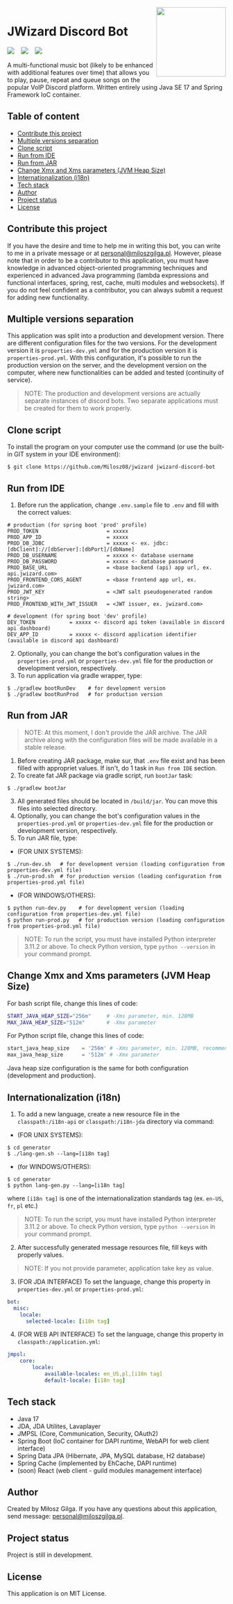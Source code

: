 <img align="right" src="https://raw.githubusercontent.com/Milosz08/JWizard_Discord_Bot/master/gfx/github-logo.png" height="160">

# JWizard Discord Bot

![](https://img.shields.io/badge/Made%20in-Java%20SE%2017-1abc9c.svg)
&nbsp;&nbsp;
![](https://img.shields.io/badge/Build%20with-Gradle-green.svg)
&nbsp;&nbsp;
![](https://img.shields.io/badge/Packaging-Fat%20jar-brown.svg)
&nbsp;&nbsp;
<br>

A multi-functional music bot (likely to be enhanced with additional features over time) that allows you to play, pause, repeat and queue songs on the popular VoIP Discord platform. Written entirely using Java SE 17 and Spring Framework IoC container.

## Table of content
* [Contribute this project](#contribute-this-project)
* [Multiple versions separation](#multiple-versions-separation)
* [Clone script](#clone-script)
* [Run from IDE](#run-from-ide)
* [Run from JAR](#run-from-jar)
* [Change Xmx and Xms parameters (JVM Heap Size)](#change-xmx-and-xms-parameters)
* [Internationalization (i18n)](#internationalization-i18n)
* [Tech stack](#tech-stack)
* [Author](#author)
* [Project status](#project-status)
* [License](#license)

<a name="contribute-this-project"></a>
## Contribute this project
If you have the desire and time to help me in writing this bot, you can write to me in a private message or at [personal@miloszgilga.pl](mailto:personal@miloszgilga.pl). However, please note that in order to be a contributor to this application, you must have knowledge in advanced object-oriented programming techniques and experienced in advanced Java programming (lambda expressions and functional interfaces, spring, rest, cache, multi modules and websockets). If you do not feel confident as a contributor, you can always submit a request for adding new functionality.

<a name="multiple-versions-separation"></a>
## Multiple versions separation
This application was split into a production and development version. There are different configuration files for the two versions. For the development version it is `properties-dev.yml` and for the production version it is `properties-prod.yml`.
With this configuration, it's possible to run the production version on the server, and the development version on the computer, where new functionalities can be added and tested (continuity of service).
> NOTE: The production and development versions are actually separate instances of discord bots. Two separate applications must be created for them to work properly.

<a name="clone-script"></a>
## Clone script
To install the program on your computer use the command (or use the built-in GIT system in your IDE environment):
```
$ git clone https://github.com/Milosz08/jwizard jwizard-discord-bot
```

<a name="run-from-ide"></a>
## Run from IDE
1. Before run the application, change `.env.sample` file to `.env` and fill with the correct values:
```properties
# production (for spring boot 'prod' profile)
PROD_TOKEN                      = xxxxx
PROD_APP_ID                     = xxxxx
PROD_DB_JDBC                    = xxxxx <- ex. jdbc:[dbClient]://[dbServer]:[dbPort]/[dbName]
PROD_DB_USERNAME                = xxxxx <- database username
PROD_DB_PASSWORD                = xxxxx <- database password
PROD_BASE_URL                   = <base backend (api) app url, ex. api.jwizard.com>
PROD_FRONTEND_CORS_AGENT        = <base frontend app url, ex. jwizard.com>
PROD_JWT_KEY                    = <JWT salt pseudogenerated random string>
PROD_FRONTEND_WITH_JWT_ISSUER   = <JWT issuer, ex. jwizard.com>

# development (for spring boot 'dev' profile)
DEV_TOKEN           = xxxxx <- discord api token (available in discord api dashboard)
DEV_APP_ID          = xxxxx <- discord application identifier (available in discord api dashboard)

```
2. Optionally, you can change the bot's configuration values in the `properties-prod.yml` or `properties-dev.yml` file for the production or development version, respectively.
3. To run application via gradle wrapper, type:
```
$ ./gradlew bootRunDev    # for development version
$ ./gradlew bootRunProd   # for production version
```

<a name="run-from-jar"></a>
## Run from JAR
> NOTE: At this moment, I don't provide the JAR archive. The JAR archive along with the configuration files will be made available in a stable release.
1. Before creating JAR package, make sur, that `.env` file exist and has been filled with appropriet values. If isn't, do 1 task in `Run from IDE` section.
2. To create fat JAR package via gradle script, run `bootJar` task:
```
$ ./gradlew bootJar
```
3. All generated files should be located in `/build/jar`. You can move this files into selected directory.
4. Optionally, you can change the bot's configuration values in the `properties-prod.yml` or `properties-dev.yml` file for the production or development version, respectively.
5. To run JAR file, type:
* (FOR UNIX SYSTEMS):
```
$ ./run-dev.sh   # for development version (loading configuration from properties-dev.yml file)
$ ./run-prod.sh  # for production version (loading configuration from properties-prod.yml file)
```
* (FOR WINDOWS/OTHERS):
```
$ python run-dev.py    # for development version (loading configuration from properties-dev.yml file)
$ python run-prod.py   # for production version (loading configuration from properties-prod.yml file)
```
> NOTE: To run the script, you must have installed Python interpreter 3.11.2 or above. To check Python version, type `python --version` in your command prompt.

<a name="change-xmx-and-xms-parameters"></a>
## Change Xmx and Xms parameters (JVM Heap Size)
For bash script file, change this lines of code:
```bash
START_JAVA_HEAP_SIZE="256m"     # -Xms parameter, min. 128MB
MAX_JAVA_HEAP_SIZE="512m"       # -Xmx parameter

```
For Python script file, change this lines of code:
```python
start_java_heap_size    = '256m' # -Xms parameter, min. 128MB, recommended 256MB
max_java_heap_size      = '512m' # -Xmx parameter
```
Java heap size configuration is the same for both configuration (development and production).

<a name="internationalization-i18n"></a>
## Internationalization (i18n)
1. To add a new language, create a new resource file in the `classpath:/i18n-api` or `classpath:/i18n-jda` directory 
via command:
* (FOR UNIX SYSTEMS):
```
$ cd generator
$ ./lang-gen.sh --lang=[i18n tag]
```
* (for WINDOWS/OTHERS):
```
$ cd generator
$ python lang-gen.py --lang=[i18n tag]
```
where `[i18n tag]` is one of the internationalization standards tag (ex. `en-US`, `fr`, `pl` etc.)
> NOTE: To run the script, you must have installed Python interpreter 3.11.2 or above. To check Python version, type `python --version` in your command prompt.
2. After successfully generated message resources file, fill keys with properly values.
> NOTE: If you not provide parameter, application take key as value.
3. (FOR JDA INTERFACE) To set the language, change this property in `properties-dev.yml` or `properties-prod.yml`:
```yml
bot:
  misc:
    locale:
      selected-locale: [i18n tag]
```
4. (FOR WEB API INTERFACE) To set the language, change this property in `classpath:/application.yml`:
```yml
jmpsl:
    core:
        locale:
            available-locales: en_US,pl,[i18n tag]
            default-locale: [i18n tag]
```
<a name="tech-stack"></a>
## Tech stack
* Java 17
* JDA, JDA Utilites, Lavaplayer
* JMPSL (Core, Communication, Security, OAuth2)
* Spring Boot (IoC container for DAPI runtime, WebAPI for web client interface)
* Spring Data JPA (Hibernate, JPA, MySQL database, H2 database)
* Spring Cache (implemented by EhCache, DAPI runtime)
* (soon) React (web client - guild modules management interface)

<a name="author"></a>
## Author
Created by Miłosz Gilga. If you have any questions about this application, send message: [personal@miloszgilga.pl](mailto:personal@miloszgilga.pl).

<a name="project-status"></a>
## Project status
Project is still in development.

<a name="license"></a>
## License
This application is on MIT License.
